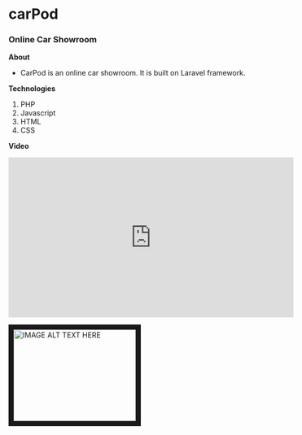 # carPod
### Online Car Showroom

**About**
* CarPod is an online car showroom. It is built on Laravel framework.

**Technologies**
1. PHP
2. Javascript
3. HTML
4. CSS

**Video**
<iframe width="560" height="315" src="https://www.youtube.com/embed/hBWNRwZD2iI" frameborder="0" allow="accelerometer; autoplay; clipboard-write; encrypted-media; gyroscope; picture-in-picture" allowfullscreen></iframe>

<a href="http://www.youtube.com/watch?feature=player_embedded&v=YOUTUBE_VIDEO_ID_HERE
" target="_blank"><img src="http://img.youtube.com/vi/YOUTUBE_VIDEO_ID_HERE/0.jpg" 
alt="IMAGE ALT TEXT HERE" width="240" height="180" border="10" /></a>
